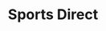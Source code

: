 ---
title: "Sports Direct"
url: /huddersfield/sports-direct-great-northern-retail-park/
shop: sports
---